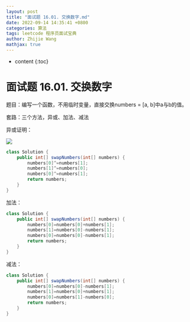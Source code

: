 ```yaml
---
layout: post
title: "面试题 16.01. 交换数字.md"
date: 2022-09-14 14:35:41 +0800
categories: 算法
tags: leetcode 程序员面试宝典
author: Zhijie Wang
mathjax: true
---
```



* content
{:toc}














# 面试题 16.01. 交换数字

题目：编写一个函数，不用临时变量，直接交换numbers = [a, b]中a与b的值。

套路：三个方法，异或、加法、减法

异或证明：

![](D:/下载/youdaonote-pull-master/youdaonote-pull-master/youdaonote/youdaonote-images/WEBRESOURCEf6810bdf35056160bac21a091a11ed2c.jpeg)



```java
class Solution {
    public int[] swapNumbers(int[] numbers) {
        numbers[0]^=numbers[1];
        numbers[1]^=numbers[0];
        numbers[0]^=numbers[1];
        return numbers;
    }
}
```

加法：

```java
class Solution {
    public int[] swapNumbers(int[] numbers) {
        numbers[0]=numbers[0]+numbers[1];
        numbers[1]=numbers[0]-numbers[1];
        numbers[0]=numbers[0]-numbers[1];
        return numbers;
    }
}
```

减法：

```java
class Solution {
    public int[] swapNumbers(int[] numbers) {
        numbers[0]=numbers[0]-numbers[1];
        numbers[1]=numbers[0]+numbers[1];
        numbers[0]=numbers[1]-numbers[0];
        return numbers;
    }
}
```
